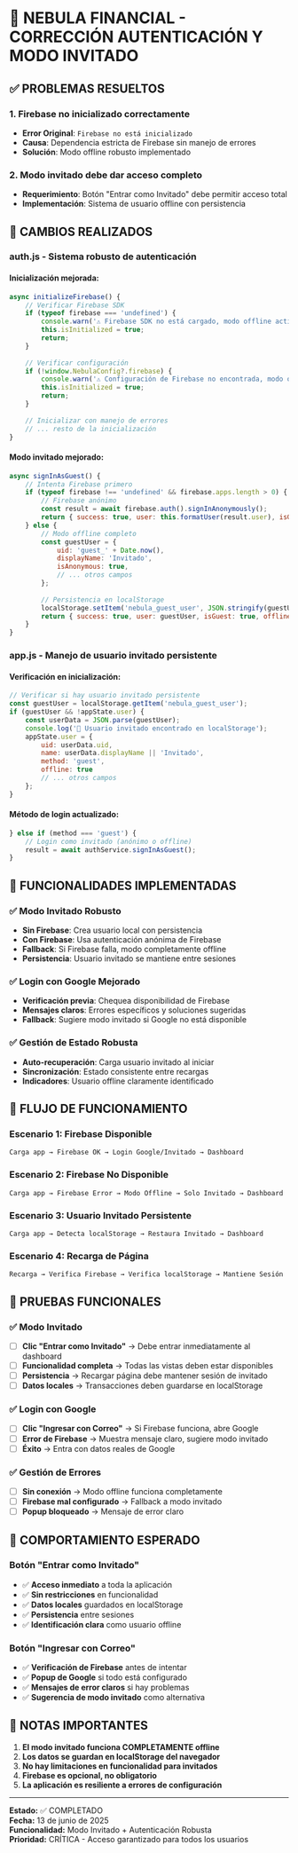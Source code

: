 # 🔧 NEBULA FINANCIAL - CORRECCIÓN AUTENTICACIÓN Y MODO INVITADO

## ✅ PROBLEMAS RESUELTOS

### 1. **Firebase no inicializado correctamente**
- **Error Original**: `Firebase no está inicializado`
- **Causa**: Dependencia estricta de Firebase sin manejo de errores
- **Solución**: Modo offline robusto implementado

### 2. **Modo invitado debe dar acceso completo**
- **Requerimiento**: Botón "Entrar como Invitado" debe permitir acceso total
- **Implementación**: Sistema de usuario offline con persistencia

## 🔧 CAMBIOS REALIZADOS

### **auth.js** - Sistema robusto de autenticación

#### **Inicialización mejorada:**
```javascript
async initializeFirebase() {
    // Verificar Firebase SDK
    if (typeof firebase === 'undefined') {
        console.warn('⚠️ Firebase SDK no está cargado, modo offline activado');
        this.isInitialized = true;
        return;
    }
    
    // Verificar configuración
    if (!window.NebulaConfig?.firebase) {
        console.warn('⚠️ Configuración de Firebase no encontrada, modo offline activado');
        this.isInitialized = true;
        return;
    }
    
    // Inicializar con manejo de errores
    // ... resto de la inicialización
}
```

#### **Modo invitado mejorado:**
```javascript
async signInAsGuest() {
    // Intenta Firebase primero
    if (typeof firebase !== 'undefined' && firebase.apps.length > 0) {
        // Firebase anónimo
        const result = await firebase.auth().signInAnonymously();
        return { success: true, user: this.formatUser(result.user), isGuest: true };
    } else {
        // Modo offline completo
        const guestUser = {
            uid: 'guest_' + Date.now(),
            displayName: 'Invitado',
            isAnonymous: true,
            // ... otros campos
        };
        
        // Persistencia en localStorage
        localStorage.setItem('nebula_guest_user', JSON.stringify(guestUser));
        return { success: true, user: guestUser, isGuest: true, offline: true };
    }
}
```

### **app.js** - Manejo de usuario invitado persistente

#### **Verificación en inicialización:**
```javascript
// Verificar si hay usuario invitado persistente
const guestUser = localStorage.getItem('nebula_guest_user');
if (guestUser && !appState.user) {
    const userData = JSON.parse(guestUser);
    console.log('👥 Usuario invitado encontrado en localStorage');
    appState.user = {
        uid: userData.uid,
        name: userData.displayName || 'Invitado',
        method: 'guest',
        offline: true
        // ... otros campos
    };
}
```

#### **Método de login actualizado:**
```javascript
} else if (method === 'guest') {
    // Login como invitado (anónimo o offline)
    result = await authService.signInAsGuest();
}
```

## 🎯 FUNCIONALIDADES IMPLEMENTADAS

### ✅ **Modo Invitado Robusto**
- **Sin Firebase**: Crea usuario local con persistencia
- **Con Firebase**: Usa autenticación anónima de Firebase
- **Fallback**: Si Firebase falla, modo completamente offline
- **Persistencia**: Usuario invitado se mantiene entre sesiones

### ✅ **Login con Google Mejorado**
- **Verificación previa**: Chequea disponibilidad de Firebase
- **Mensajes claros**: Errores específicos y soluciones sugeridas
- **Fallback**: Sugiere modo invitado si Google no está disponible

### ✅ **Gestión de Estado Robusta**
- **Auto-recuperación**: Carga usuario invitado al iniciar
- **Sincronización**: Estado consistente entre recargas
- **Indicadores**: Usuario offline claramente identificado

## 🚀 FLUJO DE FUNCIONAMIENTO

### **Escenario 1: Firebase Disponible**
```
Carga app → Firebase OK → Login Google/Invitado → Dashboard
```

### **Escenario 2: Firebase No Disponible**
```
Carga app → Firebase Error → Modo Offline → Solo Invitado → Dashboard
```

### **Escenario 3: Usuario Invitado Persistente**
```
Carga app → Detecta localStorage → Restaura Invitado → Dashboard
```

### **Escenario 4: Recarga de Página**
```
Recarga → Verifica Firebase → Verifica localStorage → Mantiene Sesión
```

## 📱 **PRUEBAS FUNCIONALES**

### ✅ **Modo Invitado**
- [ ] **Clic "Entrar como Invitado"** → Debe entrar inmediatamente al dashboard
- [ ] **Funcionalidad completa** → Todas las vistas deben estar disponibles
- [ ] **Persistencia** → Recargar página debe mantener sesión de invitado
- [ ] **Datos locales** → Transacciones deben guardarse en localStorage

### ✅ **Login con Google**
- [ ] **Clic "Ingresar con Correo"** → Si Firebase funciona, abre Google
- [ ] **Error de Firebase** → Muestra mensaje claro, sugiere modo invitado
- [ ] **Éxito** → Entra con datos reales de Google

### ✅ **Gestión de Errores**
- [ ] **Sin conexión** → Modo offline funciona completamente
- [ ] **Firebase mal configurado** → Fallback a modo invitado
- [ ] **Popup bloqueado** → Mensaje de error claro

## 🔗 **COMPORTAMIENTO ESPERADO**

### **Botón "Entrar como Invitado"**
- ✅ **Acceso inmediato** a toda la aplicación
- ✅ **Sin restricciones** en funcionalidad
- ✅ **Datos locales** guardados en localStorage
- ✅ **Persistencia** entre sesiones
- ✅ **Identificación clara** como usuario offline

### **Botón "Ingresar con Correo"**
- ✅ **Verificación de Firebase** antes de intentar
- ✅ **Popup de Google** si todo está configurado
- ✅ **Mensajes de error claros** si hay problemas
- ✅ **Sugerencia de modo invitado** como alternativa

## 📝 **NOTAS IMPORTANTES**

1. **El modo invitado funciona COMPLETAMENTE offline**
2. **Los datos se guardan en localStorage del navegador**
3. **No hay limitaciones en funcionalidad para invitados**
4. **Firebase es opcional, no obligatorio**
5. **La aplicación es resiliente a errores de configuración**

---

**Estado:** ✅ COMPLETADO  
**Fecha:** 13 de junio de 2025  
**Funcionalidad:** Modo Invitado + Autenticación Robusta  
**Prioridad:** CRÍTICA - Acceso garantizado para todos los usuarios
